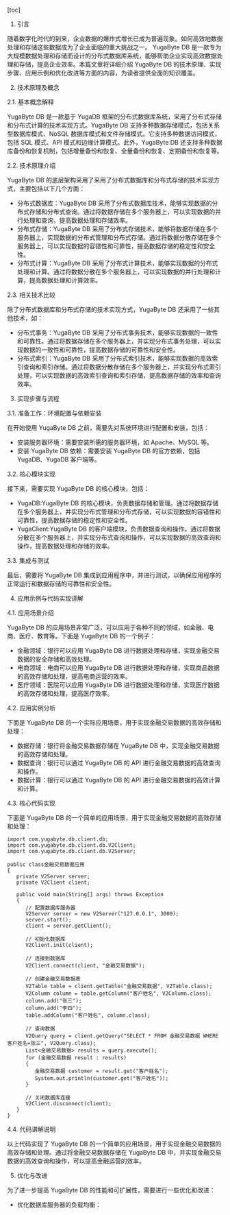 
[toc]                    
                
                
1. 引言

随着数字化时代的到来，企业数据的爆炸式增长已成为普遍现象。如何高效地数据处理和存储这些数据成为了企业面临的重大挑战之一。 YugaByte DB 是一款专为大规模数据处理和存储而设计的分布式数据库系统，能够帮助企业实现高效数据处理和存储，提高企业效率。本篇文章将详细介绍 YugaByte DB 的技术原理、实现步骤、应用示例和优化改进等方面的内容，为读者提供全面的知识覆盖。

2. 技术原理及概念

2.1. 基本概念解释

YugaByte DB 是一款基于 YugaDB 框架的分布式数据库系统，采用了分布式存储和分布式计算的技术实现方式。YugaByte DB 支持多种数据存储模式，包括关系型数据库模式、NoSQL 数据库模式和文件存储模式。它支持多种数据访问模式，包括 SQL 模式、API 模式和边缘计算模式。此外，YugaByte DB 还支持多种数据库备份和恢复机制，包括增量备份和恢复、全量备份和恢复、定期备份和恢复等。

2.2. 技术原理介绍

YugaByte DB 的底层架构采用了采用了分布式数据库和分布式存储的技术实现方式，主要包括以下几个方面：

- 分布式数据库：YugaByte DB 采用了分布式数据库技术，能够实现数据的分布式存储和分布式查询。通过将数据存储在多个服务器上，可以实现数据的并行处理和查询，提高数据处理和存储效率。
- 分布式存储：YugaByte DB 采用了分布式存储技术，能够将数据存储在多个服务器上，实现数据的分布式管理和分布式存储。通过将数据分散存储在多个服务器上，可以实现数据的容错性和可靠性，提高数据存储的稳定性和安全性。
- 分布式计算：YugaByte DB 采用了分布式计算技术，能够实现数据的分布式处理和计算。通过将数据分散在多个服务器上，可以实现数据的并行处理和计算，提高数据处理和计算效率。

2.3. 相关技术比较

除了分布式数据库和分布式存储的技术实现方式，YugaByte DB 还采用了一些其他技术，如：

- 分布式事务：YugaByte DB 采用了分布式事务技术，能够实现数据的一致性和可靠性。通过将数据存储在多个服务器上，并实现分布式事务处理，可以实现数据的一致性和可靠性，提高数据存储的可靠性和安全性。
- 分布式索引：YugaByte DB 采用了分布式索引技术，能够实现数据的高效索引查询和索引存储。通过将数据分散存储在多个服务器上，并实现分布式索引处理，可以实现数据的高效索引查询和索引存储，提高数据存储的效率和查询效率。

3. 实现步骤与流程

3.1. 准备工作：环境配置与依赖安装

在开始使用 YugaByte DB 之前，需要先对系统环境进行配置和安装，包括：

- 安装服务器环境：需要安装所需的服务器环境，如 Apache、MySQL 等。
- 安装 YugaByte DB 依赖：需要安装 YugaByte DB 的官方依赖，包括 YugaDB、YugaDB 客户端等。

3.2. 核心模块实现

接下来，需要实现 YugaByte DB 的核心模块，包括：

- YugaDB:YugaByte DB 的核心模块，负责数据存储和管理。通过将数据存储在多个服务器上，并实现分布式管理和分布式存储，可以实现数据的容错性和可靠性，提高数据存储的稳定性和安全性。
- YugaClient:YugaByte DB 的客户端模块，负责数据查询和操作。通过将数据分散在多个服务器上，并实现分布式查询和操作，可以实现数据的高效查询和操作，提高数据处理和存储的效率。

3.3. 集成与测试

最后，需要将 YugaByte DB 集成到应用程序中，并进行测试，以确保应用程序的正常运行和数据存储的可靠性和安全性。

4. 应用示例与代码实现讲解

4.1. 应用场景介绍

YugaByte DB 的应用场景非常广泛，可以应用于各种不同的领域，如金融、电商、医疗、教育等。下面是 YugaByte DB 的一个例子：

- 金融领域：银行可以应用 YugaByte DB 进行数据处理和存储，实现金融交易数据的安全存储和高效处理。
- 电商领域：电商可以应用 YugaByte DB 进行数据处理和存储，实现商品数据的高效存储和处理，提高电商运营的效率。
- 医疗领域：医院可以应用 YugaByte DB 进行数据处理和存储，实现医疗数据的高效存储和处理，提高医疗效率。

4.2. 应用实例分析

下面是 YugaByte DB 的一个实际应用场景，用于实现金融交易数据的高效存储和处理：

- 数据存储：银行将金融交易数据存储在 YugaByte DB 中，实现金融交易数据的高效存储和处理。
- 数据查询：银行可以通过 YugaByte DB 的 API 进行金融交易数据的高效查询和操作。
- 数据计算：银行可以通过 YugaByte DB 的 API 进行金融交易数据的高效计算和计算。

4.3. 核心代码实现

下面是 YugaByte DB 的一个简单的应用场景，用于实现金融交易数据的高效存储和处理：

```
import com.yugabyte.db.client.db;
import com.yugabyte.db.client.db.V2Client;
import com.yugabyte.db.client.db.V2Server;

public class金融交易数据应用
{
   private V2Server server;
   private V2Client client;

   public void main(String[] args) throws Exception
   {
      // 配置数据库服务器
      V2Server server = new V2Server("127.0.0.1", 3000);
      server.start();
      client = server.getClient();

      // 初始化数据库
      V2Client.init(client);

      // 连接到数据库
      V2Client.connect(client, "金融交易数据");

      // 创建金融交易数据表
      V2Table table = client.getTable("金融交易数据", V2Table.class);
      V2Column column = table.getColumn("客户姓名", V2Column.class);
      column.add("张三");
      column.add("李四");
      table.addColumn("客户姓名", column.class);

      // 查询数据
      V2Query query = client.getQuery("SELECT * FROM 金融交易数据 WHERE 客户姓名=张三", V2Query.class);
      List<金融交易数据> results = query.execute();
      for (金融交易数据 result : results)
      {
         金融交易数据 customer = result.get("客户姓名");
         System.out.println(customer.get("客户姓名"));
      }

      // 关闭数据库连接
      V2Client.disconnect(client);
   }
}
```

4.4. 代码讲解说明

以上代码实现了 YugaByte DB 的一个简单的应用场景，用于实现金融交易数据的高效存储和处理。通过将金融交易数据存储在 YugaByte DB 中，并实现金融交易数据的高效查询和操作，可以提高金融运营的效率。

5. 优化与改进

为了进一步提高 YugaByte DB 的性能和可扩展性，需要进行一些优化和改进：

- 优化数据库服务器的负载均衡：

